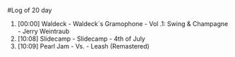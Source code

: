 #Log of 20 day

1. [00:00] Waldeck - Waldeck´s Gramophone - Vol .1: Swing & Champagne - Jerry Weintraub
1. [10:08] Slidecamp - Slidecamp - 4th of July
1. [10:09] Pearl Jam - Vs. - Leash (Remastered)
